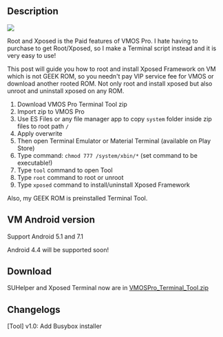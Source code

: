 ## Description

<a href="https://youtu.be/hW93qhU4TA0"><img src="https://i.ytimg.com/vi_webp/hW93qhU4TA0/hqdefault.webp"/></a>


Root and Xposed is the Paid features of VMOS Pro. I hate having to purchase to get Root/Xposed, so I make a Terminal script instead and it is very easy to use!

This post will guide you how to root and install Xposed Framework on VM which is not GEEK ROM, so you needn't pay VIP service fee for VMOS or download another rooted ROM.  Not only root and install xposed but also unroot and uninstall xposed on any ROM.

 1. Download VMOS Pro Terminal Tool zip
 2. Import zip to VMOS Pro
 3. Use ES Files or any file manager app to copy `system` folder inside zip files to root path `/`
 4. Apply overwrite
 5. Then open Terminal Emulator or Material Terminal (available on Play Store)
 6. Type command: `chmod 777 /system/xbin/*` (set command to be executable!)
 7. Type `tool` command to open Tool
 8. Type `root` command to root or unroot
 9. Type `xposed` command to install/uninstall Xposed Framework

Also, my GEEK ROM is preinstalled Terminal Tool.

## VM Android version

Support Android 5.1 and 7.1

Android 4.4 will be supported soon!

## Download

SUHelper and Xposed Terminal now are in [VMOSPro_Terminal_Tool.zip](http://link1s.com/W2GN7)

## Changelogs

[Tool] v1.0: Add Busybox installer
